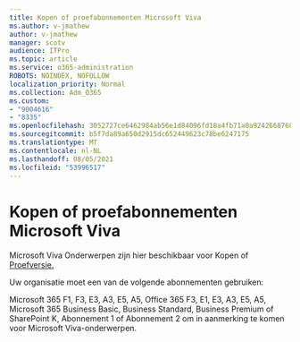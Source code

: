 ```yaml
---
title: Kopen of proefabonnementen Microsoft Viva
ms.author: v-jmathew
author: v-jmathew
manager: scotv
audience: ITPro
ms.topic: article
ms.service: o365-administration
ROBOTS: NOINDEX, NOFOLLOW
localization_priority: Normal
ms.collection: Adm_O365
ms.custom:
- "9004616"
- "8335"
ms.openlocfilehash: 3052727ce6462984ab56e1d84096fd18a4fb71a0a9242668768793e2d0416ab5
ms.sourcegitcommit: b5f7da89a650d2915dc652449623c78be6247175
ms.translationtype: MT
ms.contentlocale: nl-NL
ms.lasthandoff: 08/05/2021
ms.locfileid: "53996517"
---
```

# <a name="buy-or-trial-microsoft-viva"></a>Kopen of proefabonnementen Microsoft Viva

Microsoft Viva Onderwerpen zijn hier beschikbaar voor Kopen of [Proefversie.](https://aka.ms/BuyVivaTopics)

Uw organisatie moet een van de volgende abonnementen gebruiken:

Microsoft 365 F1, F3, E3, A3, E5, A5, Office 365 F3, E1, E3, A3, E5, A5, Microsoft 365 Business Basic, Business Standard, Business Premium of SharePoint K, Abonnement 1 of Abonnement 2 om in aanmerking te komen voor Microsoft Viva-onderwerpen.

